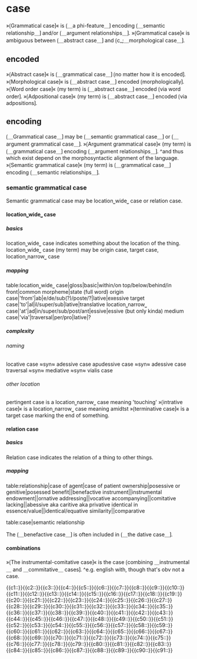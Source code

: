 # case

»⟮Grammatical case⟯« is ⟮＿a phi-feature＿⟯ encoding ⟮＿semantic relationship＿⟯ and/or ⟮＿argument relationships＿⟯.
»⟮Grammatical case⟯« is ambiguous between ⟮＿abstract case＿⟯ and ⟮c_;＿morphological case＿⟯.

## encoded

»⟮Abstract case⟯« is ⟮＿grammatical case＿⟯ ⟮no matter how it is encoded⟯.
»⟮Morphological case⟯« is ⟮＿abstract case＿⟯ encoded ⟮morphologically⟯.
»⟮Word order case⟯« (my term) is ⟮＿abstract case＿⟯ encoded ⟮via word order⟯.
»⟮Adpositional case⟯« (my term) is ⟮＿abstract case＿⟯ encoded ⟮via adpositions⟯.

## encoding

⟮＿Grammatical case＿⟯ may be ⟮＿semantic grammatical case＿⟯ or ⟮＿argument grammatical case＿⟯.
»⟮Argument grammatical case⟯« (my term) is ⟮＿grammatical case＿⟯ encoding ⟮＿argument relationships＿⟯.
^and thus which exist depend on the morphosyntactic alignment of the language.
»⟮Semantic grammatical case⟯« (my term) is ⟮＿grammatical case＿⟯ encoding ⟮＿semantic relationships＿⟯.

### semantic grammatical case

Semantic grammatical case may be location⎵wide⎵ case or relation case.

#### location⎵wide⎵ case

##### basics

location⎵wide⎵ case indicates something about the location of the thing.
location⎵wide⎵ case (my term) may be origin case, target case, location⎵narrow⎵ case

##### mapping

table:location⎵wide⎵ case|gloss|basic|within/on top/below/behind/in front|common morpheme|state (full word)
origin case|'from'|ab|e/de/sub(?)/poste/?|lative|exessive
target case|'to'|al|il/super/sub|lative|translative
location⎵narrow⎵ case|'at'|ad|in/super/sub/post/ant|essive|essive (but only kinda)
medium case|'via'|traversal|per/pro|lative|?

##### complexity

###### naming

locative case ≈syn≈ adessive case 
apudessive case ≈syn≈ adessive case 
traversal ≈syn≈ mediative ≈syn≈ vialis case

###### other location

pertingent case is a location⎵narrow⎵ case meaning 'touching'
»⟮intrative case⟯« is a location⎵narrow⎵ case meaning amidtst
»⟮terminative case⟯« is a target case marking the end of something.


#### relation case

##### basics

Relation case indicates the relation of a thing to other things.

##### mapping

table:relationship|case of agent|case of patient
ownership|posessive or genitive|posessed
benefit||benefactive
instrument||instrumental
endowment||ornative
addressing||vocative
accompanying||comitative
lacking||abessive aka caritive aka privative
identical in essence/value||identical/equative
similarity||comparative

table:case|semantic relationship

The ⟮＿benefactive case＿⟯ is often included in ⟮＿the dative case＿⟯.


#### combinations

»⟮The instrumental-comitative case⟯« is the case ⟮combining ＿instrumental＿ and ＿commitative＿ cases⟯.
^e.g. english with, though that's obv not a case.

<span class='cloze-dump'>{{c1::}}{{c2::}}{{c3::}}{{c4::}}{{c5::}}{{c6::}}{{c7::}}{{c8::}}{{c9::}}{{c10::}}{{c11::}}{{c12::}}{{c13::}}{{c14::}}{{c15::}}{{c16::}}{{c17::}}{{c18::}}{{c19::}}{{c20::}}{{c21::}}{{c22::}}{{c23::}}{{c24::}}{{c25::}}{{c26::}}{{c27::}}{{c28::}}{{c29::}}{{c30::}}{{c31::}}{{c32::}}{{c33::}}{{c34::}}{{c35::}}{{c36::}}{{c37::}}{{c38::}}{{c39::}}{{c40::}}{{c41::}}{{c42::}}{{c43::}}{{c44::}}{{c45::}}{{c46::}}{{c47::}}{{c48::}}{{c49::}}{{c50::}}{{c51::}}{{c52::}}{{c53::}}{{c54::}}{{c55::}}{{c56::}}{{c57::}}{{c58::}}{{c59::}}{{c60::}}{{c61::}}{{c62::}}{{c63::}}{{c64::}}{{c65::}}{{c66::}}{{c67::}}{{c68::}}{{c69::}}{{c70::}}{{c71::}}{{c72::}}{{c73::}}{{c74::}}{{c75::}}{{c76::}}{{c77::}}{{c78::}}{{c79::}}{{c80::}}{{c81::}}{{c82::}}{{c83::}}{{c84::}}{{c85::}}{{c86::}}{{c87::}}{{c88::}}{{c89::}}{{c90::}}{{c91::}}</span>